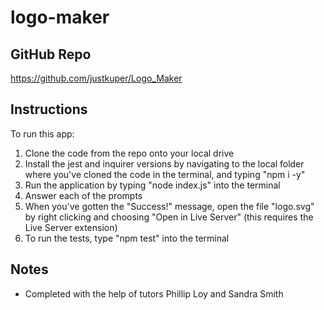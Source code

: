 # logo-maker

## GitHub Repo

https://github.com/justkuper/Logo_Maker

## Instructions

To run this app:
1. Clone the code from the repo onto your local drive
2. Install the jest and inquirer versions by navigating to the local folder where you've cloned the code in the terminal, and typing "npm i -y"
3. Run the application by typing "node index.js" into the terminal
4. Answer each of the prompts
5. When you've gotten the "Success!" message, open the file "logo.svg" by right clicking and choosing "Open in Live Server" (this requires the Live Server extension)
6. To run the tests, type "npm test" into the terminal

## Notes

- Completed with the help of tutors Phillip Loy and Sandra Smith
